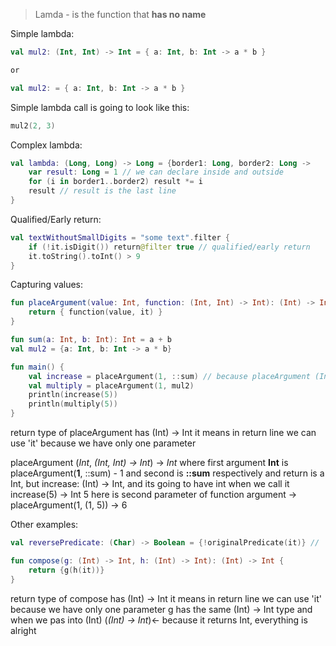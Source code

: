 > Lamda - is the function that **has no name**

Simple lambda:
```kotlin
val mul2: (Int, Int) -> Int = { a: Int, b: Int -> a * b }

or

val mul2: = { a: Int, b: Int -> a * b }
```

Simple lambda call is going to look like this:

```kotlin
mul2(2, 3)
```

Complex lambda:

```kotlin
val lambda: (Long, Long) -> Long = {border1: Long, border2: Long ->
    var result: Long = 1 // we can declare inside and outside
    for (i in border1..border2) result *= i
    result // result is the last line
}
```

Qualified/Early return:
```kotlin
val textWithoutSmallDigits = "some text".filter {
    if (!it.isDigit()) return@filter true // qualified/early return
    it.toString().toInt() > 9
}
```

Capturing values:

```kotlin
fun placeArgument(value: Int, function: (Int, Int) -> Int): (Int) -> Int {
    return { function(value, it) }
}

fun sum(a: Int, b: Int): Int = a + b
val mul2 = {a: Int, b: Int -> a * b}

fun main() {
    val increase = placeArgument(1, ::sum) // because placeArgument (Int, (Int, Int) -> Int) -> Int
    val multiply = placeArgument(1, mul2)
    println(increase(5))
    println(multiply(5))
}
```
return type of placeArgument has (Int) -> Int it means in return line we can use 'it' because we have only one parameter 

placeArgument (*Int*, *(Int, Int) -> Int*) -> *Int*
where first argument **Int** is placeArgument(**1**, ::sum) - 1
and second is **::sum** respectively
and return is a Int, but increase: (Int) -> Int, and its going to have int when we call it increase(5) -> Int
5 here is second parameter of function argument -> placeArgument(1, (1, 5)) -> 6

Other examples:
```kotlin
val reversePredicate: (Char) -> Boolean = {!originalPredicate(it)} // 'it' is a char
```

```kotlin
fun compose(g: (Int) -> Int, h: (Int) -> Int): (Int) -> Int {
    return {g(h(it))}
}
```
return type of compose has (Int) -> Int it means in return line we can use 'it' because we have only one parameter 
g has the same (Int) -> Int type and when we pas into (Int) (*(Int) -> Int*)<- because it returns Int, everything is alright
